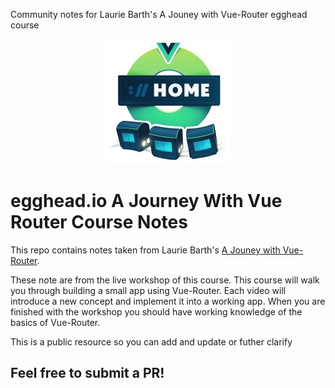 
Community notes for Laurie Barth's A Jouney with Vue-Router egghead course

<p align="center"><img src="VueRouter.png" width="200"></p>

# egghead.io A Journey With Vue Router Course Notes




This repo contains notes taken from Laurie Barth's [A Jouney with Vue-Router](https://egghead.io/courses/a-journey-with-vue-router).

These note are from the live workshop of this course. This course will walk you through building a small app using Vue-Router. Each video will introduce a new concept and implement it into a working app. When you are finished with the workshop you should have working knowledge of the basics of Vue-Router.

This is a public resource so you can add and update or futher clarify


## Feel free to submit a PR!
